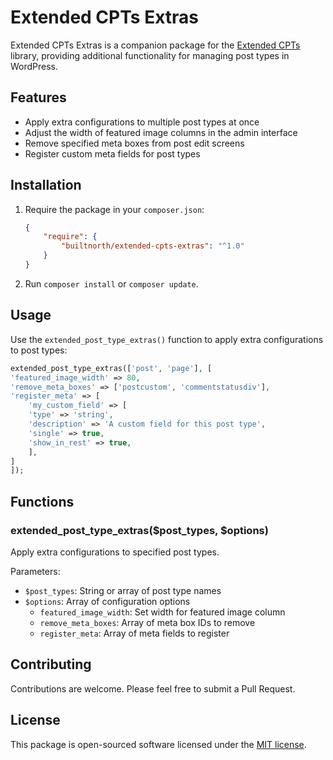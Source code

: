 # Extended CPTs Extras

Extended CPTs Extras is a companion package for the [Extended CPTs](https://github.com/johnbillion/extended-cpts) library, providing additional functionality for managing post types in WordPress.

## Features

-   Apply extra configurations to multiple post types at once
-   Adjust the width of featured image columns in the admin interface
-   Remove specified meta boxes from post edit screens
-   Register custom meta fields for post types

## Installation

1. Require the package in your `composer.json`:

    ```json
    {
    	"require": {
    		"builtnorth/extended-cpts-extras": "^1.0"
    	}
    }
    ```

2. Run `composer install` or `composer update`.

## Usage

Use the `extended_post_type_extras()` function to apply extra configurations to post types:

```php
extended_post_type_extras(['post', 'page'], [
'featured_image_width' => 80,
'remove_meta_boxes' => ['postcustom', 'commentstatusdiv'],
'register_meta' => [
	'my_custom_field' => [
	'type' => 'string',
	'description' => 'A custom field for this post type',
	'single' => true,
	'show_in_rest' => true,
	],
]
]);
```

## Functions

### extended_post_type_extras($post_types, $options)

Apply extra configurations to specified post types.

Parameters:

-   `$post_types`: String or array of post type names
-   `$options`: Array of configuration options
    -   `featured_image_width`: Set width for featured image column
    -   `remove_meta_boxes`: Array of meta box IDs to remove
    -   `register_meta`: Array of meta fields to register

## Contributing

Contributions are welcome. Please feel free to submit a Pull Request.

## License

This package is open-sourced software licensed under the [MIT license](https://opensource.org/licenses/MIT).
